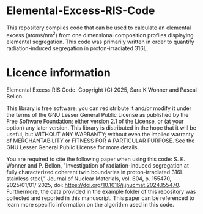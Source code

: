 # Elemental-Excess-RIS-Code
This repository compiles code that can be used to calculate an elemental excess (atoms/nm<sup>2</sup>) from one dimensional composition profiles displaying elemental segregation. This code was primarily written in order to quantify radiation-induced segregation in proton-irradiated 316L. 

# Licence information

Elemental Excess RIS Code. Copyright (C) 2025, Sara K Wonner and Pascal Bellon

This library is free software; you can redistribute it and/or modify it under the terms of the GNU Lesser General Public License as published by the Free Software Foundation; either version 2.1 of the License, or (at your option) any later version. This library is distributed in the hope that it will be useful, but WITHOUT ANY WARRANTY; without even the implied warranty of MERCHANTABILITY or FITNESS FOR A PARTICULAR PURPOSE. See the GNU Lesser General Public License for more details.

You are required to cite the following paper when using this code: S. K. Wonner and P. Bellon, "Investigation of radiation-induced segregation at fully characterized coherent twin boundaries in proton-irradiated 316L stainless steel," Journal of Nuclear Materials, vol. 604, p. 155470, 2025/01/01/ 2025, doi: https://doi.org/10.1016/j.jnucmat.2024.155470. Furthermore, the data provided in the example folder of this repository was collected and reported in this manuscript. This paper can be referenced to learn more specific information on the algorithm used in this code.
